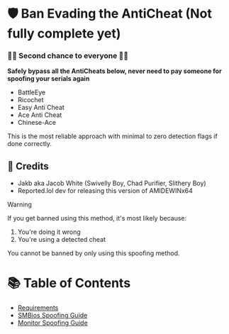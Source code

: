 # 🛡️ Ban Evading the AntiCheat (Not fully complete yet)
### 💪💪 Second chance to everyone 💪💪

**Safely bypass all the AntiCheats below, never need to pay someone for spoofing your serials again**
- BattleEye
- Ricochet
- Easy Anti Cheat
- Ace Anti Cheat
- Chinese-Ace

This is the most reliable approach with minimal to zero detection flags if done correctly.

## 🙌 Credits
- Jakb aka Jacob White (Swivelly Boy, Chad Purifier, Slithery Boy)
- Reported.lol dev for releasing this version of AMIDEWINx64

> [!WARNING]
> If you get banned using this method, it's most likely because:
> 1. You're doing it wrong
> 2. You're using a detected cheat
>
> You cannot be banned by only using this spoofing method.

# 📚 Table of Contents
- [Requirements](https://github.com/GoofyNest/HardwareSpoofing/blob/main/step-1%20(Requirements).md)
- [SMBios Spoofing Guide](https://github.com/GoofyNest/HardwareSpoofing/blob/main/step-2%20(SMBios).md)
- [Monitor Spoofing Guide](https://github.com/GoofyNest/HardwareSpoofing/blob/main/step-3%20(Monitor).md)
